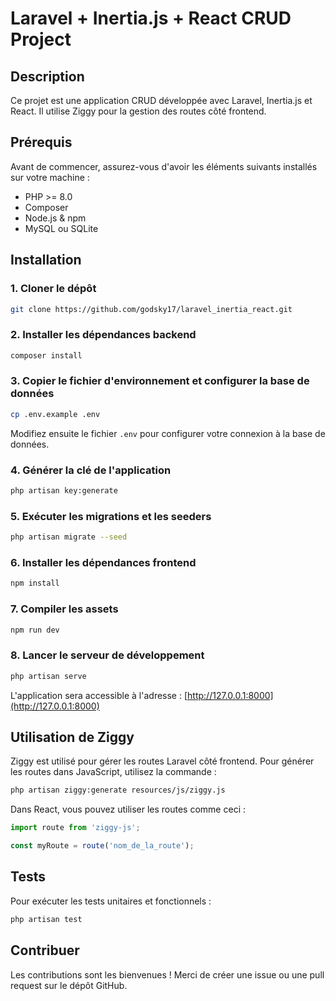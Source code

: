 # Laravel + Inertia.js + React CRUD Project

## Description
Ce projet est une application CRUD développée avec Laravel, Inertia.js et React. Il utilise Ziggy pour la gestion des routes côté frontend.

## Prérequis
Avant de commencer, assurez-vous d'avoir les éléments suivants installés sur votre machine :

- PHP >= 8.0
- Composer
- Node.js & npm
- MySQL ou SQLite

## Installation

### 1. Cloner le dépôt
```sh
git clone https://github.com/godsky17/laravel_inertia_react.git
```

### 2. Installer les dépendances backend
```sh
composer install
```

### 3. Copier le fichier d'environnement et configurer la base de données
```sh
cp .env.example .env
```
Modifiez ensuite le fichier `.env` pour configurer votre connexion à la base de données.

### 4. Générer la clé de l'application
```sh
php artisan key:generate
```

### 5. Exécuter les migrations et les seeders
```sh
php artisan migrate --seed
```

### 6. Installer les dépendances frontend
```sh
npm install
```

### 7. Compiler les assets
```sh
npm run dev
```

### 8. Lancer le serveur de développement
```sh
php artisan serve
```

L'application sera accessible à l'adresse : [http://127.0.0.1:8000](http://127.0.0.1:8000)

## Utilisation de Ziggy
Ziggy est utilisé pour gérer les routes Laravel côté frontend. Pour générer les routes dans JavaScript, utilisez la commande :
```sh
php artisan ziggy:generate resources/js/ziggy.js
```
Dans React, vous pouvez utiliser les routes comme ceci :
```jsx
import route from 'ziggy-js';

const myRoute = route('nom_de_la_route');
```

## Tests
Pour exécuter les tests unitaires et fonctionnels :
```sh
php artisan test
```

## Contribuer
Les contributions sont les bienvenues ! Merci de créer une issue ou une pull request sur le dépôt GitHub.

